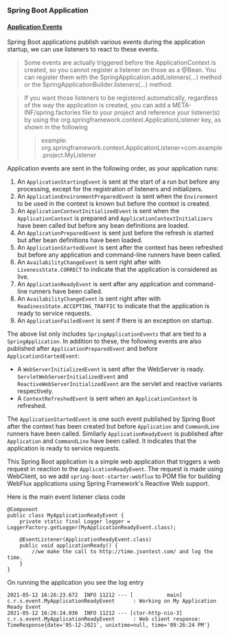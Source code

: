 ### Spring Boot Application
#### [Application Events](https://docs.spring.io/spring-boot/docs/current/reference/html/spring-boot-features.html#boot-features-application-events-and-listeners)
Spring Boot applications publish various events during the application startup, we can use listeners to react to these events.  

	
> Some events are actually triggered before the ApplicationContext is created, so you cannot register a listener on those as a @Bean. You can register them with the SpringApplication.addListeners(…​) method or the SpringApplicationBuilder.listeners(…​) method.
	
> If you want those listeners to be registered automatically, regardless of the way the application is created, you can add a META-INF/spring.factories file to your project and reference your listener(s) by using the org.springframework.context.ApplicationListener key, as shown in the following      
>> example: org.springframework.context.ApplicationListener=com.example.project.MyListener 

Application events are sent in the following order, as your application runs:

1. An `ApplicationStartingEvent` is sent at the start of a run but before any processing, except for the registration of listeners and initializers.
2. An `ApplicationEnvironmentPreparedEvent` is sent when the `Environment` to be used in the context is known but before the context is created.
3. An `ApplicationContextInitializedEvent` is sent when the `ApplicationContext` is prepared and `ApplicationContextInitializers` have been called but before any bean definitions are loaded.
4. An `ApplicationPreparedEvent` is sent just before the refresh is started but after bean definitions have been loaded.
5. An `ApplicationStartedEvent` is sent after the context has been refreshed but before any application and command-line runners have been called.
6. An `AvailabilityChangeEvent` is sent right after with `LivenessState.CORRECT` to indicate that the application is considered as live.
7. An `ApplicationReadyEvent` is sent after any application and command-line runners have been called.
8. An `AvailabilityChangeEvent` is sent right after with `ReadinessState.ACCEPTING_TRAFFIC` to indicate that the application is ready to service requests.
9. An `ApplicationFailedEvent` is sent if there is an exception on startup.

The above list only includes `SpringApplicationEvents` that are tied to a `SpringApplication`. In addition to these, the following events are also published after `ApplicationPreparedEvent` and before `ApplicationStartedEvent`:

- A `WebServerInitializedEvent` is sent after the WebServer is ready. `ServletWebServerInitializedEvent` and `ReactiveWebServerInitializedEvent` are the servlet and reactive variants respectively.
- A `ContextRefreshedEvent` is sent when an `ApplicationContext` is refreshed.

The `ApplicationStartedEvent` is one such event published by Spring Boot after the context has been created but before `Application` and `CommandLine` runners have been called. Similarly `ApplicationReadyEvent` is published after `Application` and `CommandLine` have been called. It indicates that the application is ready to service requests.   



This Spring Boot application is a simple web application that triggers a web request in reaction to the `ApplicationReadyEvent`. The request is made using WebClient, so we add `spring-boot-starter-webflux` to POM file for building WebFlux applications using Spring Framework's Reactive Web support.

Here is the main event listener class code

	@Component
	public class MyApplicationReadyEvent {
		private static final Logger logger = LoggerFactory.getLogger(MyApplicationReadyEvent.class);
	
	    @EventListener(ApplicationReadyEvent.class)
	    public void applicationReady() {
			//we make the call to http://time.jsontest.com/ and log the time.
	    }
	}
	
On running the application you see the log entry

	2021-05-12 16:26:23.672  INFO 11212 --- [           main] c.r.s.event.MyApplicationReadyEvent      : Working on My Application Ready Event
	2021-05-12 16:26:24.036  INFO 11212 --- [ctor-http-nio-3] c.r.s.event.MyApplicationReadyEvent      : Web client response: TimeResponse{date='05-12-2021', unixtime=null, time='09:26:24 PM'}